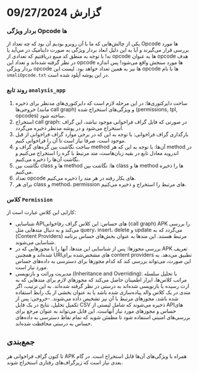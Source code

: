 # گزارش 09/27/2024
### بردار ویژگی Opcode ها
یکی از چالش‌هایی که ما با آن روبرو بودیم آن بود که چه تعداد از Opcode ها مورد بررسی قرار می‌گیرند و آیا به این دلیل ابعاد بردار ویژگی به صورت داینامیک در می‌آید یا نه! با توجه به منطق کد منبع دریافتیم که تعدادی از opcode ها به عنوان opcode هدف در نظر گرفته شده‌اند و تعداد این opcode ها مورد سنجش واقع می‌شود! پس اندازه بردار ویژگی opcode ها نیز به همین تعداد خواهد بود. لیست این opcode ها با نام `smaliOpcode.txt` در این پوشه آپلود شده است.

### روند تابع `analysis_app`
1. ساخت دایرکتوری‌ها: در این مرحله لازم است که دایرکتوری‌های مدنظر برای ذخیره خروجی‌ها (مانند call graph) و ویژگی‌های استخراج شده (permissions, tpl, opcodes) ساخته شود.
2. استخراج call graph: در صورتی که فایل گراف فراخوانی موجود نباشد، این گراف استخراج می‌شود و در پوشه مدنظر ذخیره می‌گردد.
3. بارگذاری گراف فراخوانی: با توجه به این که در برخی موارد گراف فراخوانی از قبل موجود است، صرفا نیاز است تا آن را فراخوانی کنیم.
4. ساخت نگاشت بین گره‌های گراف و method آن‌ها: با توجه به این که هر method در اندروید معادل تابع در بقیه زبان‌هاست، متد مرتبط با گره را استخراج می‌کنیم و نگاشت آن‌ها را ذخیره می‌کنیم.
5. نگاشت بین class ها و method ها: نگاشت بین class ها و method ها را ذخیره می‌کنیم.
6. تعداد opcode های بکار رفته در هر متد را ذخیره می‌کنیم.
7. برای هر class و method، permission های مرتبط را استخراج و ذخیره می‌کنیم.


### کلاس `Permission`
کارایی این کلاس عبارت است از:
- شناسایی APIهای حساس: این کلاس گراف رفاخوانی (call graph) APK را بررسی می‌کند و به دنبال متدهایی مثل query، insert، delete و update می‌گردد که به (Content Providers) مرتبط هستند. این متدها به عنوان بخش‌های حساس برنامه شناسایی می‌شوند.
- بررسی مجوزها: پس از شناسایی این متدها، آنها را با مجوزهایی که در APK تعریف شده‌اند و همچنین URIهای مشخص‌شده برای content providers تطبیق می‌دهد. به این صورت، می‌تواند بررسی کند که کدام مجوزها برای دسترسی به داده‌های حساس مورد نیاز است.
- مدیریت وراثت و بازنویسی (Inheritance and Overriding): با تحلیل سلسله مراتب کلاس‌ها، ابزار اطمینان حاصل می‌کند که مجوزهای لازم برای متدهایی که به ارث رسیده یا بازنویسی شده‌اند به درستی در نظر گرفته شده‌اند. به این ترتیب، اگر متدی در یک کلاس والد پیاده‌سازی شده باشد یا به عنوان بخشی از یک رابط استفاده شده باشد، مجوزهای مرتبط با آن نیز تشخیص داده می‌شوند.
-خروجی: پس از تکمیل تحلیل، نتایج در یک فایل CSV ذخیره می‌شوند که شامل لیستی از APIهای حساس و مجوزهای مورد نیاز آنهاست. این فایل می‌تواند به عنوان مرجع برای بررسی‌های امنیتی استفاده شود تا مطمئن شوید که تمام نقاط دسترسی به داده‌های حساس به درستی محافظت شده‌اند.


## جمع‌بندی
تا کنون گراف فراخوانی هر APK همراه با ویژگی‌های آن‌ها قابل استخراج است. در گام بعدی نیاز است که زیرگراف‌های رفتاری استخراج شوند.
